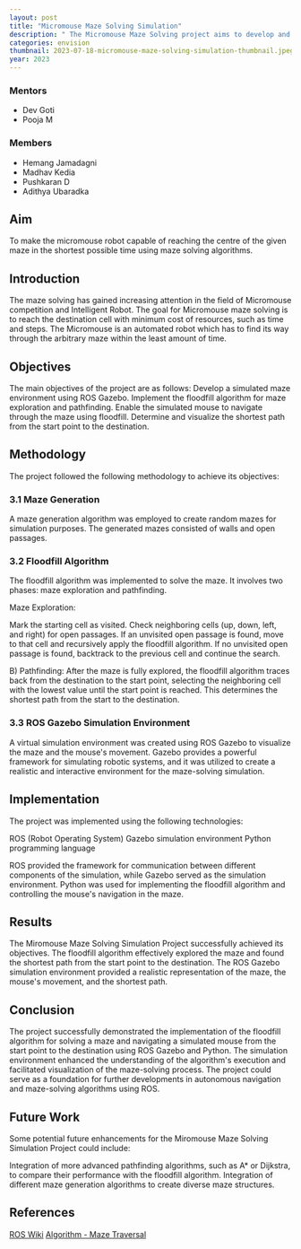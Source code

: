 ```yaml
---
layout: post
title: "Micromouse Maze Solving Simulation"
description: " The Micromouse Maze Solving project aims to develop and implement an autonomous robot capable of navigating and solving complex mazes efficiently "
categories: envision
thumbnail: 2023-07-18-micromouse-maze-solving-simulation-thumbnail.jpeg
year: 2023
---
```



### Mentors

- Dev Goti
- Pooja M

### Members

- Hemang Jamadagni
- Madhav Kedia
- Pushkaran D
- Adithya Ubaradka


## Aim

To make the micromouse robot capable of reaching the centre of the given maze in the shortest possible time using maze solving algorithms.

## Introduction

The maze solving has gained increasing attention in the field of Micromouse competition and Intelligent Robot.
The goal for Micromouse maze solving is to reach the destination cell with minimum cost of resources, such as time and steps. The Micromouse is an automated robot which has to find its way through the arbitrary maze within the least amount of time.


##  Objectives
The main objectives of the project are as follows:
Develop a simulated maze environment using ROS Gazebo.
Implement the floodfill algorithm for maze exploration and pathfinding.
Enable the simulated mouse to navigate through the maze using floodfill.
Determine and visualize the shortest path from the start point to the destination.

## Methodology
The project followed the following methodology to achieve its objectives:

### 3.1 Maze Generation
A maze generation algorithm was employed to create random mazes for simulation purposes. The generated mazes consisted of walls and open passages.

### 3.2 Floodfill Algorithm
The floodfill algorithm was implemented to solve the maze. It involves two phases: maze exploration and pathfinding.

Maze Exploration:

Mark the starting cell as visited.
Check neighboring cells (up, down, left, and right) for open passages.
If an unvisited open passage is found, move to that cell and recursively apply the floodfill algorithm.
If no unvisited open passage is found, backtrack to the previous cell and continue the search.
   

   B) Pathfinding:
After the maze is fully explored, the floodfill algorithm traces back from the destination to the start point, selecting the neighboring cell with the lowest value until the start point is reached. This determines the shortest path from the start to the destination.

### 3.3 ROS Gazebo Simulation Environment
A virtual simulation environment was created using ROS Gazebo to visualize the maze and the mouse's movement. Gazebo provides a powerful framework for simulating robotic systems, and it was utilized to create a realistic and interactive environment for the maze-solving simulation.

## Implementation

The project was implemented using the following technologies:

ROS (Robot Operating System)
Gazebo simulation environment
Python programming language

ROS provided the framework for communication between different components of the simulation, while Gazebo served as the simulation environment. Python was used for implementing the floodfill algorithm and controlling the mouse's navigation in the maze.

##  Results

The Miromouse Maze Solving Simulation Project successfully achieved its objectives. The floodfill algorithm effectively explored the maze and found the shortest path from the start point to the destination. The ROS Gazebo simulation environment provided a realistic representation of the maze, the mouse's movement, and the shortest path.

## Conclusion

The project successfully demonstrated the implementation of the floodfill algorithm for solving a maze and navigating a simulated mouse from the start point to the destination using ROS Gazebo and Python. The simulation environment enhanced the understanding of the algorithm's execution and facilitated visualization of the maze-solving process. The project could serve as a foundation for further developments in autonomous navigation and maze-solving algorithms using ROS.

## Future Work
Some potential future enhancements for the Miromouse Maze Solving Simulation Project could include:

Integration of more advanced pathfinding algorithms, such as A* or Dijkstra, to compare their performance with the floodfill algorithm.
Integration of different maze generation algorithms to create diverse maze structures.

## References

[ROS Wiki]()
[Algorithm - Maze Traversal]()
